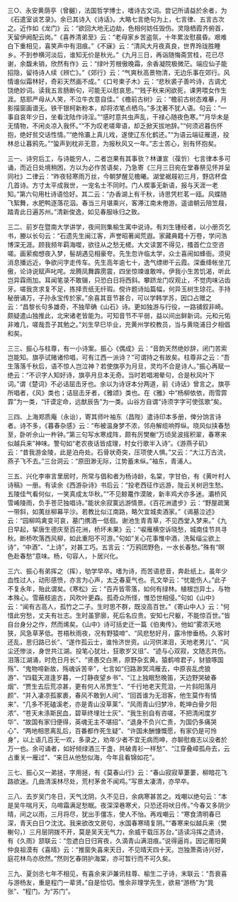 <!-- { "loadSidebar": true } -->
三○、永安黄荫亭（曾樾），法国哲学博士，嗜诗古文词。尝记所请益於余者，为《石遣室谈艺录》。余已其诗入《诗话》。大略七言绝句为上，七言律、五言古次之。近作如《龙门》云：“欲回大地无边劫，色相何妨任毁伤。灵隐栖霞齐俯首，天留伊阙配云岗。”《喜养清弟至》云：“老母家乡苦盗氛，十年累汝慰晨昏。艰难白下重相见，喜笑声中有泪痕。”《不寐》云：“清风大月夜真良，世界玲珑胜睡乡。不到参横河淡后，谁知无价是秋光。”《九月三日，再诣随悔斋赏桂，花已尽谢，余馥未销，欣然有作》云：“绿叶芳根傲晚霜，余香凝院极微茫。端应仙子能招隐，留待诗人续《辨亡》。”《郊行》云：“气爽秋高景物清，无边乐事在郊行。风情谁似霜林好，奇彩天然画不成。”《口号柬子木》云：“悲秋裘子善吟诗，古调尤饶绝妙词。读我五言肠断句，可能无以慰哀思。”“贱子秋来闲欲死，课男喂女作生涯。慈耶严母从人笑，不泣牛衣意自佳。”《檐前古树》云：“檐前古树态难摹，月影描窗画谱无。铁干银柯新粉本，却将浓笔点栖乌。”多沈著不犹人语。句云：“一事自哀年少日，坐看沈陆作诗淫。”“感时意共虫声乱，干禄心随夜色寒。”“月华未是无情物，不闲炎凉入我怀。”“不为叹老嗟卑语，却乏掀天拔地辞。”“何须迟暮伤怀抱，绝好贫交话性情。”“绝怜灞上真儿戏，遂使辽东化鹤还。”“为语云端征雁道，投林总让暮鸦先。”“蛩声到枕非无意，为报秋风又一年。”志士苦心，别有怀抱矣。

三一、诗穷后工，与诗能穷人，二者岂果有其事欤？林谦宣（葆忻）七言律本多可诵，而近日处境稍困，方以为必作苦语矣，乃急寄《三月三日宛在堂春祭见怀并呈同社》二律云：“昨夜轻寒雨万丝，今朝梦醒见檐曦。湖堂裾屐初三月，野店杯盘几首诗。方寸太平成我世，一宠名士不同时。门人楔事无新语，报与天涯一老知。”第六句用杜诗语恰好。其二云：“办香湖上有千秋，诗思凭栏茗一瓯。风蝶随飞絮舞，水肥鸭逐落花泅。春当三月堪乘兴，客滞江南未倦游。遥谙朝云陪笠屐，踏青此日遍苏州。”清新俊逸，如见春服咏归之致。

三二、前岁在暨南大学讲学，夜间则集榆生寓中说诗。有刘生锺经者，以小册页乞书，媵以长句云：“石遗先生闽江客，声誉昭著闻荒遐。家藏典籍十万卷，学问浩博深无涯。顾我频年羁海噬，欲往从之愁无槎。大文读罢不得见，搔首伫立空咨嗟。画萦痴想夜入梦，髻胡遇见相豪夸。先生忽许临太学，众士喜闹如蜂衙。须臾消息播远近，争欲问字走传车。先生高年逾七十，逸气缥缈干云霞。深垂绛帐坐兀傲，论诗说赋声叱咤。龙腾凤舞霹雳震，四坐惊竦谁敢哗。伊我小生苦饥渴，听此岂异霖雨加。耳闻笔录不敢辍，只恐白日将西斜。攀跻龙门叹观止，不觉肉味沾齿牙。嗟我贪求复不足，拣择贡纸无纤瑕。傥许题诗灿篇幅，何异玉树生琼花。手持秘册诵万，子孙永宝传於家。”余喜其音节甚合，可以学韩学苏，因口占赠之云：“昌黎长句多雄奇，不独荦确《山石》诗。更如独游与行役，一路铺叙非崎。颇疑遣山独推此，北宋诸老皆能为。可知音节不平弱，益以间出鲜新词。元和元佑非难几，嗟哉吾子其勉之。”刘生早巳毕业，充黄州学校教员，当与黄晓浦日夕相倡和矣。

三三、振心与柱尊，有一小诗案。振心《偶成》云：“音韵天然绝妙辞，闭门苦索岂能知。旗亭试赌诸伶唱，可有江西一派诗？”可谓持之有故矣。柱尊非之云：“吾生落落千秋后，语不惊人岂泣神？若使旗亭为月旦，灵均不合是诗人。”振心再赋一绝云：“不识字人知好诗，旗亭月旦本无奇。当时若唱湘晕句，合是秋风叶下词。”谓《楚词》不必诘屈击牙也。余以为诗讶本分两道，前《诗话》曾言之。旗亭所唱者，《风》类也；诘屈击牙者，《雅颂》类也。在《雅》中“杨柳依依，雨雪霏霏”为一类，“讦谟定命，远猷辰告”为一类。山谷方自谓“诗须字字可使弦歌”矣。

三四、上海郑质庵（永诒），寄其师叶袖东（昌陛）遣诗印本多册，俾分饷言诗者。诗不多，《暮春杂感》云：“布被温身梦不浓，邻舟解缆响殍纵。晓风似挟春愁至，卧听佘山一杵钟。”第三句写水寒成阵，颇有厉樊榭“万顷吴波摇积翠，春寒来似越兵来”神味。警句如“老农夜话皆成理，村女行歌半入诗”。《游燕子矶》云：“昔我游金陵，此是泊舟处。石骨状奇突，压项使人惧。”又云：“大江万古流，燕子飞不去。”三台洞云：“原田渺无际，江势蓄未纵。”袖东，青浦人。

三五、兴化李审言里居时，所常与倡和者为杨诗龄，名棠，字甘伯，有《黄叶村人诗稿》一册。有读余《西游杂诗》书后云：“投老西征作远游，陇云关树迥生愁。五陵佳气看何似，一笑真成太华秋。”“不见鲸鼍作漠陂，新丰鸡犬亦多迷。灞桥风雪崤陵雨，负手苍茫独唱诗。”能状余寂寞远游情景。《百花洲遣步》云：“野屋疏篱一带斜，如荑丝柳幕平沙。若教比似江南路，略欠宜城卖酒家。”《谒墓泣述》云：“园柳鸣禽变可哀，墓门携酒一低徊。谢池生青青草，不见西堂入梦来。”《九日早起，挈唐生德庆至百花洲，桥坏未果》云：“唳雁横空诉晓愁，城南佳节共寻秋。断桥吹落西风柳，如此重阳不可游。”句如“关心花事惟中酒，洗髯缁尘欲上诗”，“中酒”、“上诗”，对甚工巧。五言云：“万鸦团野色，一水长春愁。”殊有“暝色赴春愁”意味。杨，句容人，卜居兴化。

三六、振心有弟挥之（挥），劬学早卒。嗜为诗，而苦语悲音，奔赴纸上。虽年少血性过人，动形感愤，亦言为心声，太乏春夏气也。孔文举云：“忧能伤人。”此子不复永年，殆此谓矣。《寒松》云：“百卉皆零落，如何有绿林。植根岂异土，与物本殊心。雪蔽枝逾古，风吹叶更森。孤奇众所怪，惟恐世相侵。”句如《山中》云：“闻有古高人，孤竹之二子。生时思不群，既没高百世。”《寄山中人》云：“何惜此穷愁，丈夫有壮志。生时虽寥廓，死后名应贵。安知七尺躯，不能惊百世。”皆自台身分之作，然而烯矣。《山中》诗可括史迁一篇《伯夷传》。他如“雾浓天地狭，风急草茅低。苍梧秋雨夜，况有野猿啼”、“风悲愁好月，露冷惨垂杨。久客时还乱，思归路已长”、“遂作孤云士，谁怜济世资。山河供涕泪，天地老男儿”、“风尘还惨淡，身世共江湖。投笔心犹壮，狂歌岁又徂”、“迹与心双寂，文随志共伤。泪落江湖涌，时危日月长”、“贤愚交白黑，原野杂玄黄。猿鹤啼君子，豺狼啄国殇”、“鬼物啼新故，殇魂诉苦辛”，七言如“归路渺冥鸿雁去，中原丧乱虎狼游”、“四载天涯逢岁暮，一灯静夜望乡书”、“江上独眠愁晚笛，天边野哭破春烟”、“贾生去后荒凉甚，更有何人吊贾生”、“千行地老天荒泪，一片斜阳落月颜”、“并入凄凉孤冢裹，春风不敢到人间”、“回首谁为无泪客，他生莫作有情来”、“几多不死磕溪老，亦是青山没草莱”、“风雨青山归梦冷，乾坤白骨夕阳浓”、“苍天未涤斯民血，碧草终埋壮士灰”、“我生别自有咨嗟，不把清闲度岁华”、“故国有家归便得，英魂无主不堪招”、“退身不负兴亡责，为国仍多痛哭心”、“两地相思离乱后，百番都作死生疑”、“许国未酬慷慨愿，有家仍是可怜身”，以上语几百无一欢，多录之，劝年少者不宜无病而呻，亦聊慰裔志以没者於万一也。余可诵者，如好倾绿酒三干盏，共破青衫一样愁”、“江穿叠嶂孤舟去，云占重关一雁过”、“来日从他愁似海，今年且看锦如花”。

三七、振心又一弟拯，字用拯，有《莫春山行》云：“春山寂寂草萋萋，柳暗花飞路欲迷。几曲清溪林尽处，荒村茅舍不闻鸡。”写景太凄清，亦早卒。

三八、去岁吴门冬日，天气沈阴，久不见日，余病寒甚苦之。戏嘲以绝句云：“本是吴牛喘月天，乌啼霜满足愁眠。夜深深巷寒犬，只恐还将吠日传。”今春又多阴少晴，间之以雨，三月将尽，犹出手僵冻，使人不怡。再戏嘲云：“寒食清明春已深，青天白日ウ沈沈。我来欲改文房句，水国春寒晴复阴。”“春寒来似越兵来（樊榭句，）三月层阴拨不开，莫是吴天无气力，余威干载压苏台。”适读冯挥之遗诗，有《久雨》颔联云：“忽遮白日归宵夜，久滴青山满泪痕。”说得逼肖。因记莆阳黄仲良祖漠有《喜晴》云：“推窗失喜来天日，不见晴天四十天。岂独萧斋诗兴好，庭花林鸟亦欣然。”然则乞春阴护海棠，亦可暂行而不可久矣。

三九、夏剑丞七年不相见，有喜余来沪兼讯柱尊、榆生二子诗，末联云：“吾衰喜与游杨友，重是程门一辈贤。”自是恰切。惟余非理学先生，欲易“游杨”为“晁张”、“程门。为“苏门”。

